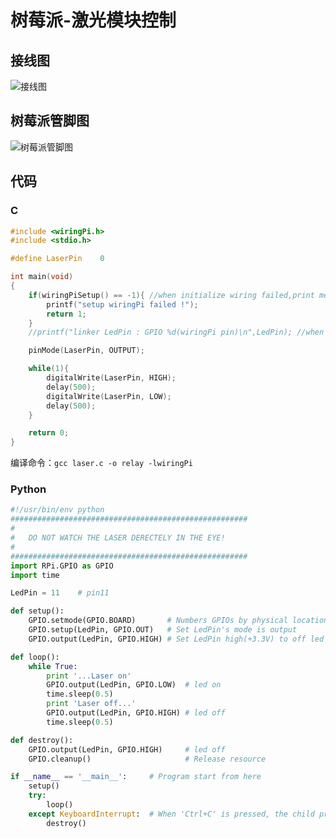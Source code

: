 # 树莓派-激光模块控制

## 接线图
![接线图](https://blog-1258402410.cos.ap-chengdu.myqcloud.com/blog0803/20210904004624.jpg)

## 树莓派管脚图
![树莓派管脚图](https://blog-1258402410.cos.ap-chengdu.myqcloud.com/blog0803/20210902230444.png)

## 代码
### C
```c
#include <wiringPi.h>
#include <stdio.h>

#define LaserPin    0

int main(void)
{
	if(wiringPiSetup() == -1){ //when initialize wiring failed,print messageto screen
		printf("setup wiringPi failed !");
		return 1; 
	}
	//printf("linker LedPin : GPIO %d(wiringPi pin)\n",LedPin); //when initialize wiring successfully,print message to screen

	pinMode(LaserPin, OUTPUT);

	while(1){
		digitalWrite(LaserPin, HIGH);
		delay(500);
		digitalWrite(LaserPin, LOW);
		delay(500);
	}

	return 0;
}
```

编译命令：`gcc laser.c -o relay -lwiringPi`

### Python
```python
#!/usr/bin/env python
#####################################################
#
#	DO NOT WATCH THE LASER DERECTELY IN THE EYE!
#
#####################################################
import RPi.GPIO as GPIO
import time

LedPin = 11    # pin11

def setup():
	GPIO.setmode(GPIO.BOARD)       # Numbers GPIOs by physical location
	GPIO.setup(LedPin, GPIO.OUT)   # Set LedPin's mode is output
	GPIO.output(LedPin, GPIO.HIGH) # Set LedPin high(+3.3V) to off led

def loop():
	while True:
		print '...Laser on'
		GPIO.output(LedPin, GPIO.LOW)  # led on
		time.sleep(0.5)
		print 'Laser off...'
		GPIO.output(LedPin, GPIO.HIGH) # led off
		time.sleep(0.5)

def destroy():
	GPIO.output(LedPin, GPIO.HIGH)     # led off
	GPIO.cleanup()                     # Release resource

if __name__ == '__main__':     # Program start from here
	setup()
	try:
		loop()
	except KeyboardInterrupt:  # When 'Ctrl+C' is pressed, the child program destroy() will be  executed.
		destroy()
```
